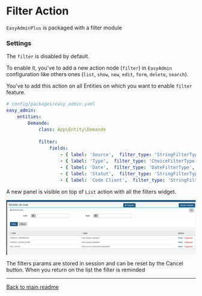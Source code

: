 # Filter Action

`EasyAdminPlus` is packaged with a filter module

### Settings

The `filter` is disabled by default.

To enable it, you've to add a new action node (`filter`) in `EasyAdmin` configuration like others ones (`list`, `show`, `new`, `edit`, `form`, `delete`, `search`).

You've to add this action on all Entities on which you want to enable `filter` feature.

```yaml
# config/packages/easy_admin.yaml
easy_admin:
    entities:
        Demande:
            class: App\Entity\Demande

            filter:
                fields:
                    - { label: 'Source',  filter_type: 'StringFilterType', property: 'source' }
                    - { label: 'Type',  filter_type: 'ChoiceFilterType', property: 'type', config: {choices: ['DI', 'CONTACT', 'INSTALLATION']} }
                    - { label: 'Date',  filter_type: 'DateFilterType', property: 'date' }
                    - { label: 'Statut',  filter_type: 'StringFilterType', property: 'status' }
                    - { label: 'Code Client',  filter_type: 'StringFilterType', property: 'codeClient' }

```


A new panel is visible on top of `List` action with all the filters widget.

  <p align="center">
      <img src="images/filter.png" align="center" alt="Generator generate" />
  </p>
 
The filters params are stored in session and can be reset by the Cancel button. When you return on the list the filter is reminded

-------

[Back to main readme](../README.md)
